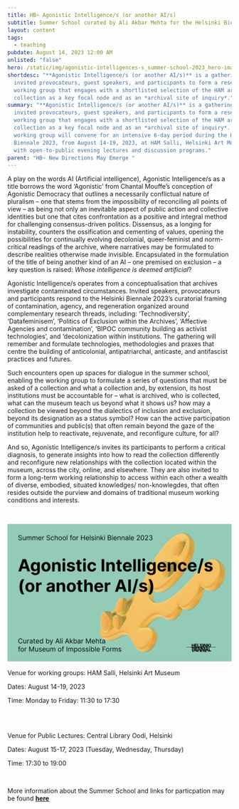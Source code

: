 ```yaml
---
title: HB~ Agonistic Intelligence/s (or another AI/s)
subtitle: Summer School curated by Ali Akbar Mehta for the Helsinki Biennali 2023
layout: content
tags:
  - teaching
pubdate: August 14, 2023 12:00 AM
unlisted: "false"
hero: /static/img/agonistic-intelligences-s_summer-school-2023_hero-image.png
shortdesc: "**Agonistic Intelligence/s (or another AI/s)** is a gathering of
  invited provocateurs, guest speakers, and participants to form a research-led
  working group that engages with a shortlisted selection of the HAM art
  collection as a key focal node and as an *archival site of inquiry*."
summary: "**Agonistic Intelligence/s (or another AI/s)** is a gathering of
  invited provocateurs, guest speakers, and participants to form a research-led
  working group that engages with a shortlisted selection of the HAM art
  collection as a key focal node and as an *archival site of inquiry*. The
  working group will convene for an intensive 6-day period during the Helsinki
  Biennale 2023, from August 14-19, 2023, at HAM Salli, Helsinki Art Museum,
  with open-to-public evening lectures and discussion programs."
parent: "HB~ New Directions May Emerge "
---
```

A play on the words AI (Artificial intelligence), Agonistic Intelligence/s as a title borrows the word ‘Agonistic’ from Chantal Mouffe’s conception of Agonistic Democracy that outlines a necessarily conflictual nature of pluralism – one that stems from the impossibility of reconciling all points of view – as being not only an inevitable aspect of public action and collective identities but one that cites confrontation as a positive and integral method for challenging consensus-driven politics. Dissensus, as a longing for instability, counters the ossification and cementing of values, opening the possibilities for continually evolving decolonial, queer-feminist and norm-critical readings of the archive, where narratives may be formulated to describe realities otherwise made invisible. Encapsulated in the formulation of the title of being another kind of an AI – one premised on exclusion – a key question is raised: *Whose intelligence is deemed artificial*?

Agonistic Intelligence/s operates from a conceptualisation that archives investigate contaminated circumstances. Invited speakers, provocateurs and participants respond to the Helsinki Biennale 2023’s curatorial framing of contamination, agency, and regeneration organized around complementary research threads, including: ‘Technodiversity’, ‘Datafeminisem’, ‘Politics of Exclusion within the Archives’, ‘Affective Agencies and contamination’, ‘BIPOC community building as activist technologies’, and ‘decolonization within institutions. The gathering will remember and formulate technologies, methodologies and praxes that centre the building of anticolonial, antipatriarchal, anticaste, and antifascist practices and futures.

Such encounters open up spaces for dialogue in the summer school, enabling the working group to formulate a series of questions that must be asked of a collection and what a collection and, by extension, its host institutions must be accountable for – what is archived, who is collected, what can the museum teach us beyond what it shows us? how may a collection be viewed beyond the dialectics of inclusion and exclusion, beyond its designation as a status symbol? How can the active participation of communities and public(s) that often remain beyond the gaze of the institution help to reactivate, rejuvenate, and reconfigure culture, for all? 

And so, Agonistic Intelligence/s invites its participants to perform a critical diagnosis, to generate insights into how to read the collection differently and reconfigure new relationships with the collection located within the museum, across the city, online, and elsewhere. They are also invited to form a long-term working relationship to access within each other a wealth of diverse, embodied, situated knowledges/ non-knowlegdes, that often resides outside the purview and domains of traditional museum working conditions and interests.

<br/>

![](/static/img/agonistic-intelligences_hb2023_hero-image.png)

Venue for working groups: HAM Salli, Helsinki Art Museum

Dates: August 14-19, 2023

Time: Monday to Friday: 11:30 to 17:30 

\
<br/>

Venue for Public Lectures: Central Library Oodi, Helsinki

Dates: August 15-17, 2023 (Tuesday, Wednesday, Thursday) 

Time: 17:30 to 19:00

<br/>

More information about the Summer School and links for particpation may be found **[here](https://helsinkibiennaali.fi/en/event/agonistic-intelligence-s-summer-school/)**
